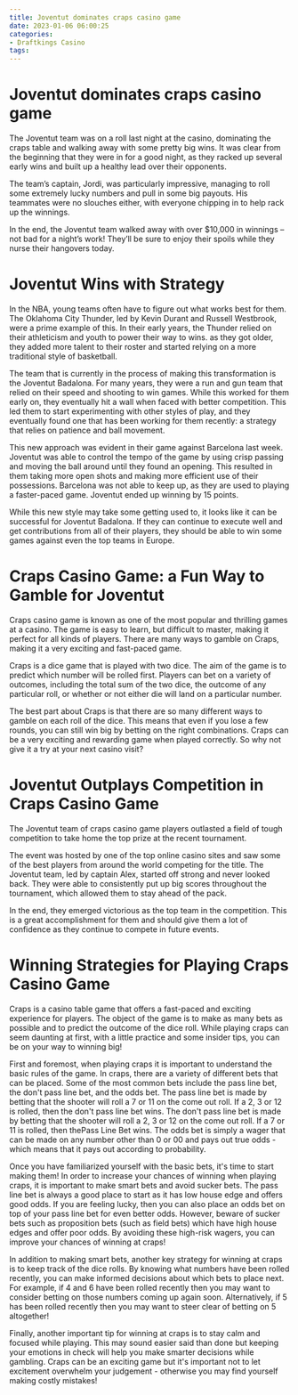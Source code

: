 ```yaml
---
title: Joventut dominates craps casino game
date: 2023-01-06 06:00:25
categories:
- Draftkings Casino
tags:
---
```



#  Joventut dominates craps casino game

The Joventut team was on a roll last night at the casino, dominating the craps table and walking away with some pretty big wins. It was clear from the beginning that they were in for a good night, as they racked up several early wins and built up a healthy lead over their opponents.

The team’s captain, Jordi, was particularly impressive, managing to roll some extremely lucky numbers and pull in some big payouts. His teammates were no slouches either, with everyone chipping in to help rack up the winnings.

In the end, the Joventut team walked away with over $10,000 in winnings – not bad for a night’s work! They’ll be sure to enjoy their spoils while they nurse their hangovers today.

#  Joventut Wins with Strategy

In the NBA, young teams often have to figure out what works best for them. The Oklahoma City Thunder, led by Kevin Durant and Russell Westbrook, were a prime example of this. In their early years, the Thunder relied on their athleticism and youth to power their way to wins. as they got older, they added more talent to their roster and started relying on a more traditional style of basketball.

The team that is currently in the process of making this transformation is the Joventut Badalona. For many years, they were a run and gun team that relied on their speed and shooting to win games. While this worked for them early on, they eventually hit a wall when faced with better competition. This led them to start experimenting with other styles of play, and they eventually found one that has been working for them recently: a strategy that relies on patience and ball movement.

This new approach was evident in their game against Barcelona last week. Joventut was able to control the tempo of the game by using crisp passing and moving the ball around until they found an opening. This resulted in them taking more open shots and making more efficient use of their possessions. Barcelona was not able to keep up, as they are used to playing a faster-paced game. Joventut ended up winning by 15 points.

While this new style may take some getting used to, it looks like it can be successful for Joventut Badalona. If they can continue to execute well and get contributions from all of their players, they should be able to win some games against even the top teams in Europe.

#  Craps Casino Game: a Fun Way to Gamble for Joventut

Craps casino game is known as one of the most popular and thrilling games at a casino. The game is easy to learn, but difficult to master, making it perfect for all kinds of players. There are many ways to gamble on Craps, making it a very exciting and fast-paced game.

Craps is a dice game that is played with two dice. The aim of the game is to predict which number will be rolled first. Players can bet on a variety of outcomes, including the total sum of the two dice, the outcome of any particular roll, or whether or not either die will land on a particular number.

The best part about Craps is that there are so many different ways to gamble on each roll of the dice. This means that even if you lose a few rounds, you can still win big by betting on the right combinations. Craps can be a very exciting and rewarding game when played correctly. So why not give it a try at your next casino visit?

#  Joventut Outplays Competition in Craps Casino Game

The Joventut team of craps casino game players outlasted a field of tough competition to take home the top prize at the recent tournament.

The event was hosted by one of the top online casino sites and saw some of the best players from around the world competing for the title. The Joventut team, led by captain Alex, started off strong and never looked back. They were able to consistently put up big scores throughout the tournament, which allowed them to stay ahead of the pack.

In the end, they emerged victorious as the top team in the competition. This is a great accomplishment for them and should give them a lot of confidence as they continue to compete in future events.

#  Winning Strategies for Playing Craps Casino Game

Craps is a casino table game that offers a fast-paced and exciting experience for players. The object of the game is to make as many bets as possible and to predict the outcome of the dice roll. While playing craps can seem daunting at first, with a little practice and some insider tips, you can be on your way to winning big!

First and foremost, when playing craps it is important to understand the basic rules of the game. In craps, there are a variety of different bets that can be placed. Some of the most common bets include the pass line bet, the don't pass line bet, and the odds bet. The pass line bet is made by betting that the shooter will roll a 7 or 11 on the come out roll. If a 2, 3 or 12 is rolled, then the don't pass line bet wins. The don't pass line bet is made by betting that the shooter will roll a 2, 3 or 12 on the come out roll. If a 7 or 11 is rolled, then thePass Line Bet wins. The odds bet is simply a wager that can be made on any number other than 0 or 00 and pays out true odds - which means that it pays out according to probability.

Once you have familiarized yourself with the basic bets, it's time to start making them! In order to increase your chances of winning when playing craps, it is important to make smart bets and avoid sucker bets. The pass line bet is always a good place to start as it has low house edge and offers good odds. If you are feeling lucky, then you can also place an odds bet on top of your pass line bet for even better odds. However, beware of sucker bets such as proposition bets (such as field bets) which have high house edges and offer poor odds. By avoiding these high-risk wagers, you can improve your chances of winning at craps!

In addition to making smart bets, another key strategy for winning at craps is to keep track of the dice rolls. By knowing what numbers have been rolled recently, you can make informed decisions about which bets to place next. For example, if 4 and 6 have been rolled recently then you may want to consider betting on those numbers coming up again soon. Alternatively, if 5 has been rolled recently then you may want to steer clear of betting on 5 altogether!

Finally, another important tip for winning at craps is to stay calm and focused while playing. This may sound easier said than done but keeping your emotions in check will help you make smarter decisions while gambling. Craps can be an exciting game but it's important not to let excitement overwhelm your judgement - otherwise you may find yourself making costly mistakes!
